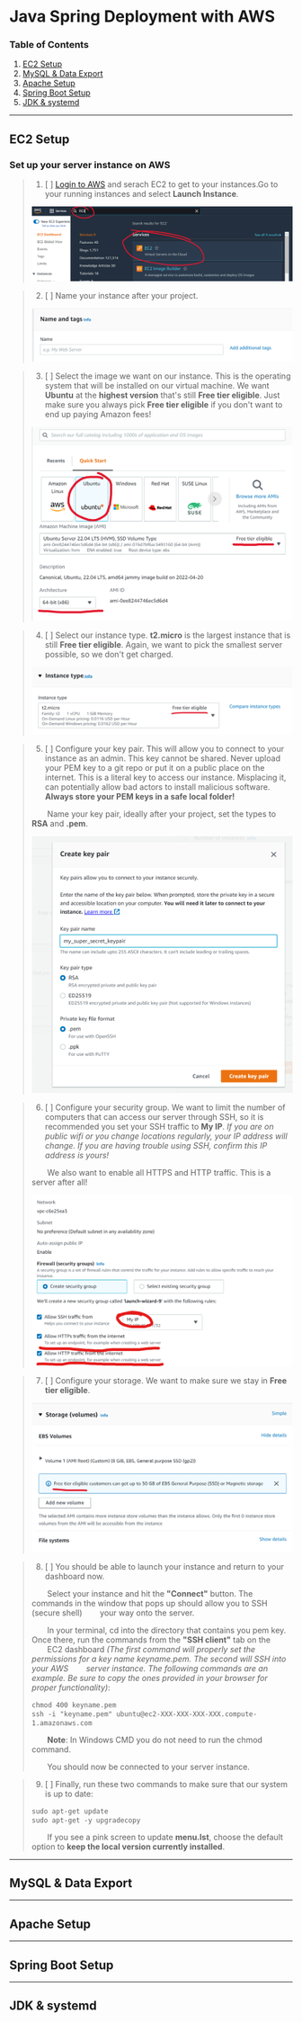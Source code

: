 # Java Spring Deployment with AWS
### Table of Contents

1. [EC2 Setup](#section1)
2. [MySQL & Data Export](#section2)
3. [Apache Setup](#section3)
4. [Spring Boot Setup](#section4)
5. [JDK & systemd](#section5)
***

## EC2 Setup <a name="section1"></a>

### Set up your server instance on AWS

> 1. [ ] [Login to AWS](https://signin.aws.amazon.com/signin?redirect_uri=https%3A%2F%2Fconsole.aws.amazon.com%2Fec2%2Fv2%2Fhome%3Fstate%3DhashArgs%2523Instances%253Asort%253DinstanceId%26isauthcode%3Dtrue&client_id=arn%3Aaws%3Aiam%3A%3A015428540659%3Auser%2Fec2&forceMobileApp=0&code_challenge=2NOh6S4ks7AdP04QdehoAt3ehxpWm4gvRmfaOb2dCSg&code_challenge_method=SHA-256) and serach EC2 to get to your instances.Go to your running instances and select __Launch Instance__.  
>
>![](/AWS_Deployment_Java/assets/1655222903__step1.png)

> 2. [ ] Name your instance after your project.  
>
>![](/AWS_Deployment_Java/assets/1655222904__step3.png)

> 3. [ ] Select the image we want on our instance. This is the operating system that will be installed on our virtual machine. We want __Ubuntu__ at the __highest version__ that's still __Free tier eligible__. Just make sure you always pick __Free tier eligible__ if you don't want to end up paying Amazon fees!  
>
>![](/AWS_Deployment_Java/assets/1655222904__step4.png)

> 4. [ ] Select our instance type. __t2.micro__ is the largest instance that is still __Free tier eligible__. Again, we want to pick the smallest server possible, so we don't get charged.  
>
>![](/AWS_Deployment_Java/assets/1655222905__step5.png)

> 5. [ ] Configure your key pair. This will allow you to connect to your instance as an admin. This key cannot be shared. Never upload your PEM key to a git repo or put it on a public place on the internet. This is a literal key to access our instance. Misplacing it, can potentially allow bad actors to install malicious software. __Always store your PEM keys in a safe local folder!__  
> 
>&nbsp;&nbsp;&nbsp;&nbsp;&nbsp;&nbsp;&nbsp;Name your key pair, ideally after your project, set the types to __RSA__ and __.pem__.  
>
>![](/AWS_Deployment_Java/assets/1655222905__step6.png)

> 6. [ ] Configure your security group. We want to limit the number of computers that can access our server through SSH, so it is recommended you set your SSH traffic to __My IP__. _If you are on public wifi or you change locations regularly, your IP address will change. If you are having trouble using SSH, confirm this IP address is yours!_  
>
>&nbsp;&nbsp;&nbsp;&nbsp;&nbsp;&nbsp;&nbsp;We also want to enable all HTTPS and HTTP traffic. This is a server after all!  
>
>![](/AWS_Deployment_Java/assets/1655223575__step7.png)

> 7. [ ] Configure your storage. We want to make sure we stay in __Free tier eligible__.  
>
>![](/AWS_Deployment_Java/assets/1655222905__step8.png)

> 8. [ ] You should be able to launch your instance and return to your dashboard now.
> 
>&nbsp;&nbsp;&nbsp;&nbsp;&nbsp;&nbsp;&nbsp;Select your instance and hit the __"Connect"__ button. The commands in the window that pops up should allow you to SSH (secure shell) 
>&nbsp;&nbsp;&nbsp;&nbsp;&nbsp;&nbsp;&nbsp;your way onto the server.  
>
>&nbsp;&nbsp;&nbsp;&nbsp;&nbsp;&nbsp;&nbsp;In your terminal, cd into the directory that contains you pem key. Once there, run the commands from the __"SSH client"__ tab on the 
>&nbsp;&nbsp;&nbsp;&nbsp;&nbsp;&nbsp;&nbsp;EC2 dashboard _(The first command will properly set the permissions for a key name keyname.pem. The second will SSH into your AWS 
>&nbsp;&nbsp;&nbsp;&nbsp;&nbsp;&nbsp;&nbsp;server instance. The following commands are an example. Be sure to copy the ones provided in your browser for proper functionality)_:  
> ```
> chmod 400 keyname.pem
> ssh -i "keyname.pem" ubuntu@ec2-XXX-XXX-XXX-XXX.compute-1.amazonaws.com
> ```
>&nbsp;&nbsp;&nbsp;&nbsp;&nbsp;&nbsp;&nbsp;__Note__: In Windows CMD you do not need to run the chmod command.  
>
>&nbsp;&nbsp;&nbsp;&nbsp;&nbsp;&nbsp;&nbsp;You should now be connected to your server instance.  

> 9. [ ] Finally, run these two commands to make sure that our system is up to date:  
> ```
> sudo apt-get update
> sudo apt-get -y upgradecopy
> ```
>&nbsp;&nbsp;&nbsp;&nbsp;&nbsp;&nbsp;&nbsp;If you see a pink screen to update __menu.lst__, choose the default option to __keep the local version currently installed__.  
***

## MySQL & Data Export <a name="section2"></a>

***

## Apache Setup <a name="section3"></a>

***

## Spring Boot Setup <a name="section4"></a>

***

## JDK & systemd <a name="section5"></a>

